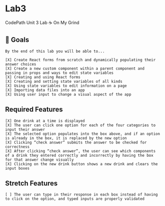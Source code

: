# Lab3
CodePath Unit 3 Lab ☕ On My Grind

## 🎯 Goals
    By the end of this lab you will be able to...

    [X] Create React forms from scratch and dynamically populating their answer choices
    [X] Create a new custom component within a parent component and passing in props and ways to edit state variables
    [X] Creating and using React forms
    [X] Creating and setting state variables of all kinds
    [X] Using state variables to edit information on a page
    [X] Importing data files into an app
    [X] Using user input to change a visual aspect of the app

## Required Features
    [X] One drink at a time is displayed
    [X] The user can click one option for each of the four categories to input their answer
    [X] The selected option populates into the box above, and if an option is already in the box, it is replaced by the new option
    [X] Clicking “check answer” submits the answer to be checked for correctness
    [X] After clicking “check answer”, the user can see which components of a drink they entered correctly and incorrectly by having the box for that answer change visually
    [X] Clicking on the new drink button shows a new drink and clears the input boxes

## Stretch Features
    [ ] The user can type in their response in each box instead of having to click on the option, and typed inputs are properly validated